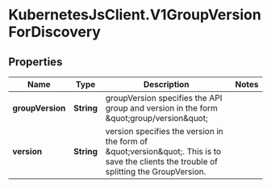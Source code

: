 # KubernetesJsClient.V1GroupVersionForDiscovery

## Properties
Name | Type | Description | Notes
------------ | ------------- | ------------- | -------------
**groupVersion** | **String** | groupVersion specifies the API group and version in the form \&quot;group/version\&quot; | 
**version** | **String** | version specifies the version in the form of \&quot;version\&quot;. This is to save the clients the trouble of splitting the GroupVersion. | 


